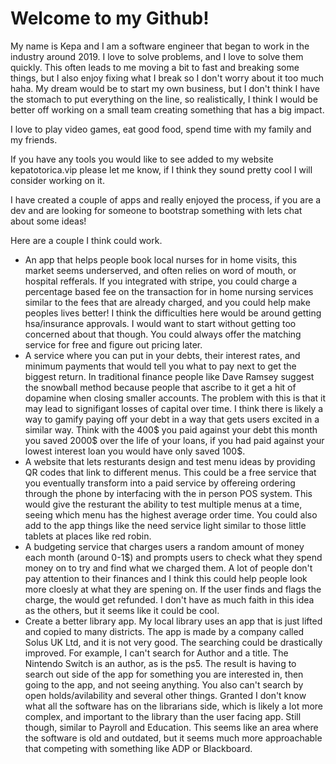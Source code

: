 # Welcome to my Github!

My name is Kepa and I am a software engineer that began to work in the industry around 2019. I love to solve problems, and I love to solve them quickly. This often leads to me moving a bit to fast and breaking some things, but I also enjoy fixing what I break so I don't worry about it too much haha. My dream would be to start my own business, but I don't think I have the stomach to put everything on the line, so realistically, I think I would be better off working on a small team creating something that has a big impact.

I love to play video games, eat good food, spend time with my family and my friends.

If you have any tools you would like to see added to my website kepatotorica.vip please let me know, if I think they sound pretty cool I will consider working on it.

I have created a couple of apps and really enjoyed the process, if you are a dev and are looking for someone to bootstrap something with lets chat about some ideas!


Here are a couple I think could work.
* An app that helps people book local nurses for in home visits, this market seems underserved, and often relies on word of mouth, or hospital refferals. If you integrated with stripe, you could charge a percentage based fee on the transaction for in home nursing services similar to the fees that are already charged, and you could help make peoples lives better! I think the difficulties here would be around getting hsa/insurance approvals. I would want to start without getting too concerned about that though. You could always offer the matching service for free and figure out pricing later.
* A service where you can put in your debts, their interest rates, and minimum payments that would tell you what to pay next to get the biggest return. In traditional finance people like Dave Ramsey suggest the snowball method because people that ascribe to it get a hit of dopamine when closing smaller accounts. The problem with this is that it may lead to signifigant losses of capital over time. I think there is likely a way to gamify paying off your debt in a way that gets users excited in a similar way. Think with the 400$ you paid against your debt this month you saved 2000$ over the life of your loans, if you had paid against your lowest interest loan you would have only saved 100$.
* A website that lets resturants design and test menu ideas by providing QR codes that link to different menus. This could be a free service that you eventually transform into a paid service by offereing ordering through the phone by interfacing with the in person POS system. This would give the resturant the ability to test multiple menus at a time, seeing which menu has the highest average order time. You could also add to the app things like the need service light similar to those little tablets at places like red robin.
* A budgeting service that charges users a random amount of money each month (around 0-1$) and prompts users to check what they spend money on to try and find what we charged them. A lot of people don't pay attention to their finances and I think this could help people look more cloesly at what they are spening on. If the user finds and flags the charge, the would get refunded. I don't have as much faith in this idea as the others, but it seems like it could be cool.
* Create a better library app. My local library uses an app that is just lifted and copied to many districts. The app is made by a company called Solus UK Ltd, and it is not very good. The searching could be drastically improved. For example, I can't search for Author and a title. The Nintendo Switch is an author, as is the ps5. The result is having to search out side of the app for something you are interested in, then going to the app, and not seeing anything. You also can't search by open holds/avilability and several other things. Granted I don't know what all the software has on the librarians side, which is likely a lot more complex, and important to the library than the user facing app. Still though, similar to Payroll and Education. This seems like an area where the software is old and outdated, but it seems much more approachable that competing with something like ADP or Blackboard.